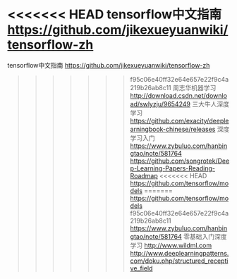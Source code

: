 <<<<<<< HEAD
tensorflow中文指南 https://github.com/jikexueyuanwiki/tensorflow-zh
=======
tensorflow中文指南 https://github.com/jikexueyuanwiki/tensorflow-zh 
>>>>>>> f95c06e40ff32e64e657e22f9c4a219b26ab8c11
周志华机器学习  http://download.csdn.net/download/swlyzju/9654249
三大牛人深度学习  https://github.com/exacity/deeplearningbook-chinese/releases
深度学习入门 https://www.zybuluo.com/hanbingtao/note/581764
https://github.com/songrotek/Deep-Learning-Papers-Reading-Roadmap
<<<<<<< HEAD
https://github.com/tensorflow/models
=======
https://github.com/tensorflow/models 
>>>>>>> f95c06e40ff32e64e657e22f9c4a219b26ab8c11
https://www.zybuluo.com/hanbingtao/note/581764  零基础入门深度学习
http://www.wildml.com
http://www.deeplearningpatterns.com/doku.php/structured_receptive_field
